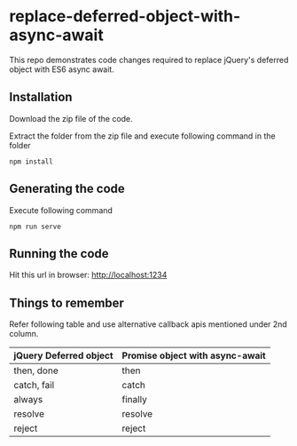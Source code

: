 # replace-deferred-object-with-async-await
This repo demonstrates code changes required to replace jQuery's deferred object with ES6 async await.

## Installation
Download the zip file of the code.

Extract the folder from the zip file and execute following command in the folder

```
npm install
```

## Generating the code
Execute following command

```
npm run serve
```

## Running the code
Hit this url in browser: [http://localhost:1234](http://localhost:1234)


## Things to remember
Refer following table and use alternative callback apis mentioned under 2nd column.

| jQuery Deferred object  | Promise object with async-await |
| ----------------------- | ------------------------------- |
| then, done              | then                            |
| catch, fail             | catch                           |
| always                  | finally                         |
| resolve                 | resolve                         |
| reject                  | reject                          |
